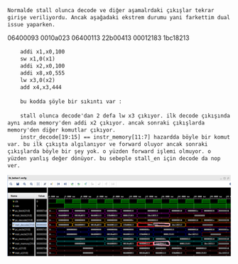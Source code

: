 
    Normalde stall olunca decode ve diğer aşamalrdaki çıkışlar tekrar girişe veriliyordu. Ancak aşağadaki ekstrem durumu yani farkettim dual issue yaparken.

06400093
0010a023
06400113
22b00413
00012183
1bc18213

		addi x1,x0,100
        sw x1,0(x1)
    	addi x2,x0,100
        addi x8,x0,555
        lw x3,0(x2)
        add x4,x3,444

        bu kodda şöyle bir sıkıntı var :

        stall olunca decode'dan 2 defa lw x3 çıkıyor. ilk decode çıkışında aynı anda memory'den addi x2 çıkıyor. ancak sonraki çıkışlarda memory'den diğer komutlar çıkıyor. 
        instr_decode[19:15] == instr_memory[11:7] hazardda böyle bir komut var. bu ilk çıkışta algılanıyor ve forward oluyor ancak sonraki çıkışlarda böyle bir şey yok. o yüzden forward işlemi olmuyor. o yüzden yanlış değer dönüyor. bu sebeple stall_en için decode da nop ver.

![alt text](image-1.png)